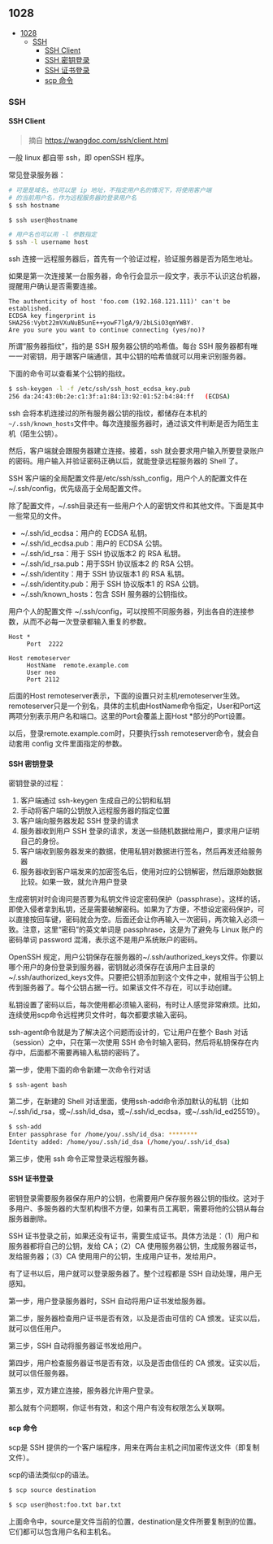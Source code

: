 ## 1028

<!-- TOC -->

- [1028](#1028)
  - [SSH](#ssh)
    - [SSH Client](#ssh-client)
    - [SSH 密钥登录](#ssh-密钥登录)
    - [SSH 证书登录](#ssh-证书登录)
    - [scp 命令](#scp-命令)

<!-- /TOC -->

### SSH

#### SSH Client  

> 摘自 https://wangdoc.com/ssh/client.html

一般 linux 都自带 ssh，即 openSSH 程序。    

常见登录服务器：   

```bash
# 可是是域名，也可以是 ip 地址，不指定用户名的情况下，将使用客户端
# 的当前用户名，作为远程服务器的登录用户名
$ ssh hostname

$ ssh user@hostname

# 用户名也可以用 -l 参数指定
$ ssh -l username host
```    

ssh 连接一远程服务器后，首先有一个验证过程，验证服务器是否为陌生地址。   

如果是第一次连接某一台服务器，命令行会显示一段文字，表示不认识这台机器，提醒用户确认是否需要连接。    

```
The authenticity of host 'foo.com (192.168.121.111)' can't be established.
ECDSA key fingerprint is SHA256:Vybt22mVXuNuB5unE++yowF7lgA/9/2bLSiO3qmYWBY.
Are you sure you want to continue connecting (yes/no)?
```   

所谓“服务器指纹”，指的是 SSH 服务器公钥的哈希值。每台 SSH 服务器都有唯一一对密钥，用于跟客户端通信，其中公钥的哈希值就可以用来识别服务器。    

下面的命令可以查看某个公钥的指纹。    

```bash
$ ssh-keygen -l -f /etc/ssh/ssh_host_ecdsa_key.pub
256 da:24:43:0b:2e:c1:3f:a1:84:13:92:01:52:b4:84:ff   (ECDSA)
```     

ssh 会将本机连接过的所有服务器公钥的指纹，都储存在本机的`~/.ssh/known_hosts`文件中。每次连接服务器时，通过该文件判断是否为陌生主机（陌生公钥）。    

然后，客户端就会跟服务器建立连接。接着，ssh 就会要求用户输入所要登录账户的密码。用户输入并验证密码正确以后，就能登录远程服务器的 Shell 了。      

SSH 客户端的全局配置文件是/etc/ssh/ssh_config，用户个人的配置文件在~/.ssh/config，优先级高于全局配置文件。

除了配置文件，~/.ssh目录还有一些用户个人的密钥文件和其他文件。下面是其中一些常见的文件。

- ~/.ssh/id_ecdsa：用户的 ECDSA 私钥。
- ~/.ssh/id_ecdsa.pub：用户的 ECDSA 公钥。
- ~/.ssh/id_rsa：用于 SSH 协议版本2 的 RSA 私钥。
- ~/.ssh/id_rsa.pub：用于SSH 协议版本2 的 RSA 公钥。
- ~/.ssh/identity：用于 SSH 协议版本1 的 RSA 私钥。
- ~/.ssh/identity.pub：用于 SSH 协议版本1 的 RSA 公钥。
- ~/.ssh/known_hosts：包含 SSH 服务器的公钥指纹。


用户个人的配置文件 ~/.ssh/config，可以按照不同服务器，列出各自的连接参数，从而不必每一次登录都输入重复的参数。    

```
Host *
     Port  2222

Host remoteserver
     HostName  remote.example.com
     User neo
     Port 2112
```     

后面的Host remoteserver表示，下面的设置只对主机remoteserver生效。remoteserver只是一个别名，具体的主机由HostName命令指定，User和Port这两项分别表示用户名和端口。这里的Port会覆盖上面Host *部分的Port设置。   

以后，登录remote.example.com时，只要执行ssh remoteserver命令，就会自动套用 config 文件里面指定的参数。    

#### SSH 密钥登录

密钥登录的过程：   

1. 客户端通过 ssh-keygen 生成自己的公钥和私钥
2. 手动将客户端的公钥放入远程服务器的指定位置
3. 客户端向服务器发起 SSH 登录的请求
4. 服务器收到用户 SSH 登录的请求，发送一些随机数据给用户，要求用户证明自己的身份。
5. 客户端收到服务器发来的数据，使用私钥对数据进行签名，然后再发还给服务器
6. 服务器收到客户端发来的加密签名后，使用对应的公钥解密，然后跟原始数据比较。如果一致，就允许用户登录

生成密钥对时会询问是否要为私钥文件设定密码保护（passphrase）。这样的话，即使入侵者拿到私钥，还是需要破解密码。如果为了方便，不想设定密码保护，可以直接按回车键，密码就会为空。后面还会让你再输入一次密码，两次输入必须一致。注意，这里“密码”的英文单词是 passphrase，这是为了避免与 Linux 账户的密码单词 password 混淆，表示这不是用户系统账户的密码。   

OpenSSH 规定，用户公钥保存在服务器的~/.ssh/authorized_keys文件。你要以哪个用户的身份登录到服务器，密钥就必须保存在该用户主目录的~/.ssh/authorized_keys文件。只要把公钥添加到这个文件之中，就相当于公钥上传到服务器了。每个公钥占据一行。如果该文件不存在，可以手动创建。

私钥设置了密码以后，每次使用都必须输入密码，有时让人感觉非常麻烦。比如，连续使用scp命令远程拷贝文件时，每次都要求输入密码。

ssh-agent命令就是为了解决这个问题而设计的，它让用户在整个 Bash 对话（session）之中，只在第一次使用 SSH 命令时输入密码，然后将私钥保存在内存中，后面都不需要再输入私钥的密码了。

第一步，使用下面的命令新建一次命令行对话

```
$ ssh-agent bash
```    

第二步，在新建的 Shell 对话里面，使用ssh-add命令添加默认的私钥（比如~/.ssh/id_rsa，或~/.ssh/id_dsa，或~/.ssh/id_ecdsa，或~/.ssh/id_ed25519）。

```bash
$ ssh-add
Enter passphrase for /home/you/.ssh/id_dsa: ********
Identity added: /home/you/.ssh/id_dsa (/home/you/.ssh/id_dsa)
```    

第三步，使用 ssh 命令正常登录远程服务器。

#### SSH 证书登录

密钥登录需要服务器保存用户的公钥，也需要用户保存服务器公钥的指纹。这对于多用户、多服务器的大型机构很不方便，如果有员工离职，需要将他的公钥从每台服务器删除。

SSH 证书登录之前，如果还没有证书，需要生成证书。具体方法是：（1）用户和服务器都将自己的公钥，发给 CA；（2）CA 使用服务器公钥，生成服务器证书，发给服务器；（3）CA 使用用户的公钥，生成用户证书，发给用户。     

有了证书以后，用户就可以登录服务器了。整个过程都是 SSH 自动处理，用户无感知。

第一步，用户登录服务器时，SSH 自动将用户证书发给服务器。

第二步，服务器检查用户证书是否有效，以及是否由可信的 CA 颁发。证实以后，就可以信任用户。

第三步，SSH 自动将服务器证书发给用户。

第四步，用户检查服务器证书是否有效，以及是否由信任的 CA 颁发。证实以后，就可以信任服务器。

第五步，双方建立连接，服务器允许用户登录。

那么就有个问题啊，你证书有效，和这个用户有没有权限怎么关联啊。    

#### scp 命令

scp是 SSH 提供的一个客户端程序，用来在两台主机之间加密传送文件（即复制文件）。    

scp的语法类似cp的语法。    

```bash
$ scp source destination

$ scp user@host:foo.txt bar.txt
```   

上面命令中，source是文件当前的位置，destination是文件所要复制到的位置。它们都可以包含用户名和主机名。    

